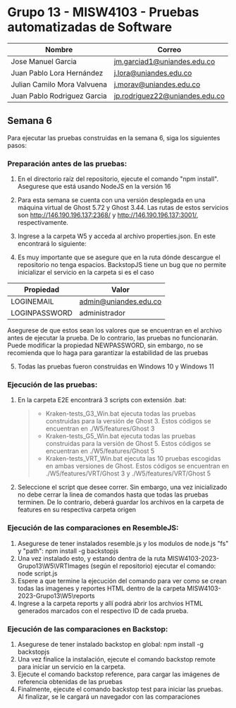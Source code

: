 # Grupo 13 - MISW4103 - Pruebas automatizadas de Software


| Nombre                      | Correo                         |
|-----------------------------|--------------------------------|
| Jose Manuel Garcia          | jm.garciad1@uniandes.edu.co    |
| Juan Pablo Lora Hernández   | j.lora@uniandes.edu.co         |
| Julian Camilo Mora Valvuena | j.morav@uniandes.edu.co        |
| Juan Pablo Rodriguez Garcia | jp.rodriguez22@uniandes.edu.co |

## Semana 6
Para ejecutar las pruebas construidas en la semana 6, siga los siguientes pasos:

### Preparación antes de las pruebas:
1. En el directorio raíz del repositorio, ejecute el comando "npm install". Asegurese que está usando NodeJS en la versión 16

2. Para esta semana se cuenta con una versión desplegada en una máquina virtual de Ghost 5.72 y Ghost 3.44. Las rutas de estos servicios son http://146.190.196.137:2368/ y http://146.190.196.137:3001/, respectivamente.

3. Ingrese a la carpeta W5 y acceda al archivo properties.json. En este encontrará lo siguiente:

4. Es muy importante que se asegure que en la ruta dónde descargue el repositorio no tenga espacios. BackstopJS tiene un bug que no permite inicializar el servicio en la carpeta si es el caso

| Propiedad                      | Valor                         |
|-----------------------------|--------------------------------|
| LOGINEMAIL         | admin@uniandes.edu.co    |
| LOGINPASSWORD   | administrador        |

Asegurese de que estos sean los valores que se encuentran en el archivo antes de ejecutar la prueba. De lo contrario, las pruebas no funcionarán. Puede modificar la propiedad NEWPASSWORD, sin embargo, no se recomienda que lo haga para garantizar la estabilidad de las pruebas

5. Todas las pruebas fueron construidas en Windows 10 y Windows 11

### Ejecución de las pruebas:
1. En la carpeta E2E encontrará 3 scripts con extensión .bat: 
    >* Kraken-tests_G3_Win.bat ejecuta todas las pruebas construidas para la versión de Ghost 3. Estos códigos se encuentran en ./W5/features/Ghost 3
    >* Kraken-tests_G5_Win.bat ejecuta todas las pruebas construidas para la versión de Ghost 5. Estos códigos se encuentran en ./W5/features/Ghost 5
    >* Kraken-tests_VRT_Win.bat ejecuta las 10 pruebas escogidas en ambas versiones de Ghost. Estos códigos se encuentran en ./W5/features/VRT/Ghost 3 y ./W5/features/VRT/Ghost 5
2. Seleccione el script que desee correr. Sin embargo, una vez inicializado no debe cerrar la linea de comandos hasta que todas las pruebas terminen. De lo contrario, deberá guardar los archivos en la carpeta de features en su respectiva carpeta origen

### Ejecución de las comparaciones en ResembleJS:
1. Asegurese de tener instalados resemble.js y los modulos de node.js "fs" y "path": npm install -g backstopjs
2. Una vez instalado esto, y estando dentra de la ruta MISW4103-2023-Grupo13\W5\VRTImages (según el repositorio) ejecutar el comando: node script.js
3. Espere a que termine la ejecución del comando para ver como se crean todas las imagenes y reportes HTML dentro de la carpeta MISW4103-2023-Grupo13\W5\reports
4. Ingrese a la carpeta reports y allí podrá abrir los archvios HTML generados marcados con el respectivo ID de cada prueba.

### Ejecución de las comparaciones en Backstop:
1. Asegurese de tener instalado backstop en global: npm install -g backstopjs
2. Una vez finalice la instalación, ejecute el comando backstop remote para iniciar un servicio en la carpeta.
3. Ejecute el comando backstop reference, para cargar las imágenes de referencia obtenidas de las pruebas
4. Finalmente, ejecute el comando backstop test para iniciar las pruebas. Al finalizar, se le cargará un navegador con las comparaciones